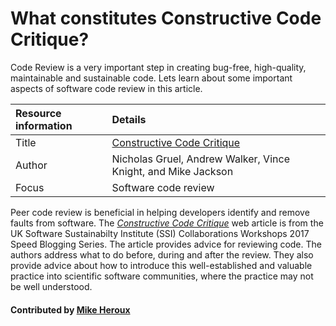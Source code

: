 
# What constitutes Constructive Code Critique?
Code Review is a very important step in creating bug-free, high-quality, maintainable and sustainable code. Lets learn about some important aspects of software code review in this article.

Resource information | Details
:--- | :--- 
Title  | [Constructive Code Critique](https://www.software.ac.uk/blog/2017-05-11-constructive-code-critique)
Author | Nicholas Gruel, Andrew Walker, Vince Knight, and Mike Jackson
Focus | Software code review

Peer code review is beneficial in helping developers identify and remove faults from software. The *[Constructive Code Critique](https://www.software.ac.uk/blog/2017-05-11-constructive-code-critique)* web article is from the UK Software Sustainabilty Institute (SSI) Collaborations Workshops 2017 Speed Blogging Series. The article provides advice for reviewing code.  The authors address what to do before, during and after the review.  They also provide advice about how to introduce this well-established and valuable practice into scientific software communities, where the practice may not be well understood.

<!--- #### Publication date: May 28, 2018 --->

#### Contributed by [Mike Heroux](https://github.com/maherou "Mike Heroux GitHub Profile")

<!---
Publish: yes
Categories: Development
Topics: Software engineering
Level: 2
Prerequisites: defaults
Aggregate: none
--->
